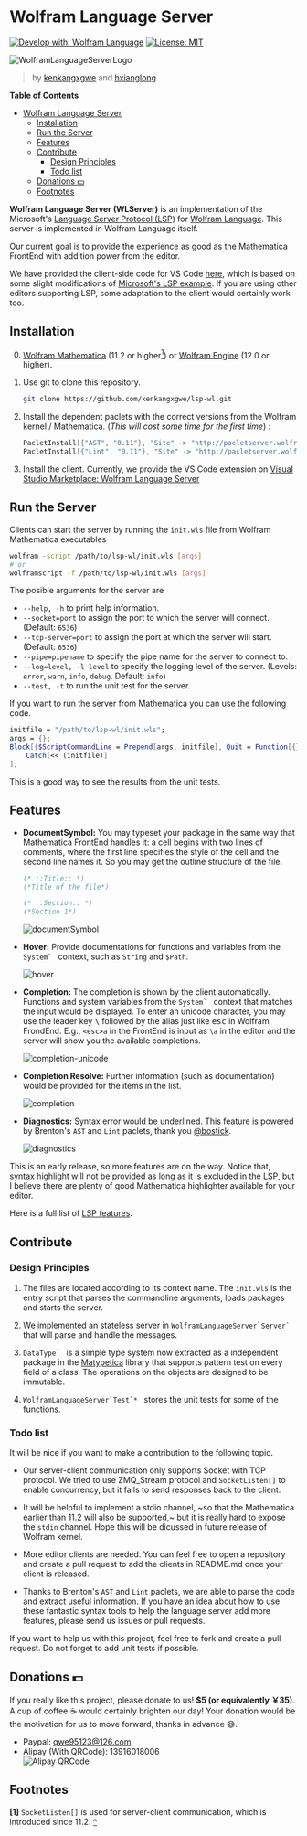 # Wolfram Language Server

[![Develop with: Wolfram Language](https://img.shields.io/badge/Develop%20with-Wolfram%20Language-%23d81013.svg)](http://www.wolfram.com/language/)
[![License: MIT](https://img.shields.io/badge/License-MIT-yellow.svg)](https://opensource.org/licenses/MIT)

![WolframLanguageServerLogo](images/wolfram-language-server-logo-clipped.png)
> by [kenkangxgwe](https://github.com/kenkangxgwe) and [hxianglong](https://github.com/huxianglong) 

<!-- markdown-toc start - Don't edit this section. Run M-x markdown-toc-refresh-toc -->
**Table of Contents**

- [Wolfram Language Server](#wolfram-language-server)
  - [Installation](#installation)
  - [Run the Server](#run-the-server)
  - [Features](#features)
  - [Contribute](#contribute)
    - [Design Principles](#design-principles)
    - [Todo list](#todo-list)
  - [Donations :dollar:](#donations-dollar)
  - [Footnotes](#footnotes)

<!-- markdown-toc end -->

**Wolfram Language Server (WLServer)** is an implementation of the Microsoft's
[Language Server Protocol
(LSP)](https://microsoft.github.io/language-server-protocol) for [Wolfram
Language](http://www.wolfram.com/language). This server is
implemented in Wolfram Language itself.

Our current goal is to provide the experience as good as the Mathematica FrontEnd 
with addition power from the editor.

We have provided the client-side code for VS Code [here](https://github.com/kenkangxgwe/vscode-lsp-wl), which is based on some slight
modifications of [Microsoft's LSP
example](https://github.com/Microsoft/vscode-extension-samples/tree/master/lsp-sample).
If you are using other editors supporting LSP, some adaptation to the
client would certainly work too.

## Installation

0. [Wolfram Mathematica](http://www.wolfram.com/mathematica/) (11.2 or higher<a
    name="ref1"></a>[<sup>1</sup>](#footnote1)) or [Wolfram
    Engine](https://www.wolfram.com/engine/) (12.0 or higher).

1. Use git to clone this repository.  
    ``` sh
    git clone https://github.com/kenkangxgwe/lsp-wl.git
    ```

2. Install the dependent paclets with the correct versions from the Wolfram kernel / Mathematica.
(_This will cost some time for the first time_) :  
    ``` mathematica
    PacletInstall[{"AST", "0.11"}, "Site" -> "http://pacletserver.wolfram.com", "UpdateSites" -> True]
    PacletInstall[{"Lint", "0.11"}, "Site" -> "http://pacletserver.wolfram.com", "UpdateSites" -> True]
    ```

3. Install the client. Currently, we provide the VS Code extension on [Visual
Studio Marketplace: Wolfram Language Server](https://marketplace.visualstudio.com/items?itemName=lsp-wl.lsp-wl-client)

## Run the Server

Clients can start the server by running the `init.wls` file from Wolfram
Mathematica executables

``` sh
wolfram -script /path/to/lsp-wl/init.wls [args]
# or
wolframscript -f /path/to/lsp-wl/init.wls [args]
```

The posible arguments for the server are

- `--help, -h` to print help information.
- `--socket=port` to assign the port to which the server will connect. (Default:
`6536`)
- `--tcp-server=port` to assign the port at which the server will start. (Default:
`6536`)
- `--pipe=pipename` to specify the pipe name for the server to connect to.
- `--log=level, -l level` to specify the logging level of the server.
  (Levels: `error`, `warn`, `info`, `debug`. Default: `info`)
- `--test, -t` to run the unit test for the server.

If you want to run the server from Mathematica you can use the following code.

``` mathematica
initfile = "/path/to/lsp-wl/init.wls";
args = {};
Block[{$ScriptCommandLine = Prepend[args, initfile], Quit = Function[{}, Throw[Null]]},
    Catch[<< (initfile)]
];
```

This is a good way to see the results from the unit tests.

## Features

- **DocumentSymbol:** You may typeset your package in the same way that
  Mathematica FrontEnd handles it: a cell begins with two lines of comments,
  where the first line specifies the style of the cell and the second line names it.
  So you may get the outline structure of the file.
  
  ``` mathematica
  (* ::Title:: *)
  (*Title of the file*)

  (* ::Section:: *)
  (*Section 1*)
  ```
  
  ![documentSymbol](images/documentSymbol.png)

- **Hover:** Provide documentations for functions and variables from the
  ``System` `` context, such as `String` and `$Path`.

  ![hover](images/hover.png)

- **Completion:** The completion is shown by the client automatically.
  Functions and system variables from the ``System` `` context that matches the
  input would be displayed. To enter an unicode character, you may use the
  leader key <kbd>\\</kbd> followed by the alias just like <kbd>esc</kbd> in
  Wolfram FrondEnd. E.g., `<esc>a` in the FrontEnd is input as `\a` in the
  editor and the server will show you the available completions.

  ![completion-unicode](images/completion_alias.png)

- **Completion Resolve:** Further information (such as documentation) would be
  provided for the items in the list.

  ![completion](images/completion.png)

- **Diagnostics:** Syntax error would be underlined. This feature is powered by
  Brenton's `AST` and `Lint` paclets, thank you
  [@bostick](https://github.com/bostick).

  ![diagnostics](images/diagnostics.png)


This is an early release, so more features are on the way. Notice that,
syntax highlight will not be provided as long as it is excluded in the LSP,
but I believe there are plenty of good Mathematica highlighter available for
your editor.

Here is a full list of [LSP features](https://microsoft.github.io/language-server-protocol/specification).

## Contribute

### Design Principles

1. The files are located according to its context name. The `init.wls` is the
   entry script that parses the commandline arguments, loads packages
   and starts the server.

2. We implemented an stateless server in ``WolframLanguageServer`Server` `` that
   will parse and handle the messages.

3. ``DataType` `` is a simple type system now extracted as a independent
  package in the [Matypetica](https://github.com/kenkangxgwe/Matypetica)
  library that supports pattern test on every field of a class. The operations
  on the objects are designed to be immutable.
   
4. ``WolframLanguageServer`Test`* `` stores the unit tests for some of
   the functions.
   
### Todo list

It will be nice if you want to make a contribution to the following topic. 

* Our server-client communication only supports Socket with TCP protocol. We
  tried to use ZMQ_Stream protocol and `SocketListen[]` to enable concurrency,
  but it fails to send responses back to the client.
  
* It will be helpful to implement a stdio channel, ~so that the Mathematica
  earlier than 11.2 will also be supported,~ but it is really hard to expose
  the `stdin` channel. Hope this will be dicussed in future release of Wolfram
  kernel.

* More editor clients are needed. You can feel free to open a repository and
  create a pull request to add the clients in README.md once your client is
  released.

* Thanks to Brenton's `AST` and `Lint` paclets, we are able to parse the code
  and extract useful information. If you have an idea about how to use these
  fantastic syntax tools to help the language server add more features, please
  send us issues or pull requests.

If you want to help us with this project, feel free to fork and create a pull
request. Do not forget to add unit tests if possible.

## Donations :dollar:

If you really like this project, please donate to us! **$5 (or equivalently
￥35)**. A cup of coffee :coffee: would certainly
brighten our day! Your donation would be the motivation for us to move forward,
thanks in advance :smile:.

- Paypal: qwe95123@126.com
- Alipay (With QRCode): 13916018006  
![Alipay QRCode](images/alipay.jpg)

## Footnotes

<a name="footnote1"> </a> **[1]** `SocketListen[]` is used for server-client
communication, which is introduced since 11.2. [^](#ref1)
